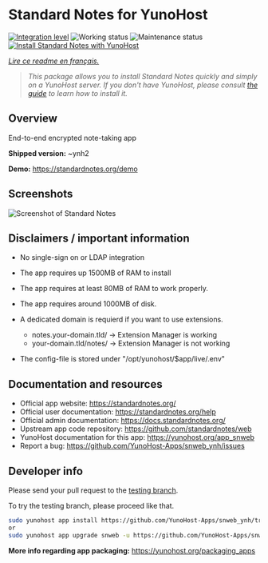 <!--
N.B.: This README was automatically generated by https://github.com/YunoHost/apps/tree/master/tools/README-generator
It shall NOT be edited by hand.
-->

# Standard Notes for YunoHost

[![Integration level](https://dash.yunohost.org/integration/snweb.svg)](https://dash.yunohost.org/appci/app/snweb) ![Working status](https://ci-apps.yunohost.org/ci/badges/snweb.status.svg) ![Maintenance status](https://ci-apps.yunohost.org/ci/badges/snweb.maintain.svg)  
[![Install Standard Notes with YunoHost](https://install-app.yunohost.org/install-with-yunohost.svg)](https://install-app.yunohost.org/?app=snweb)

*[Lire ce readme en français.](./README_fr.md)*

> *This package allows you to install Standard Notes quickly and simply on a YunoHost server.
If you don't have YunoHost, please consult [the guide](https://yunohost.org/#/install) to learn how to install it.*

## Overview

End-to-end encrypted note-taking app

**Shipped version:** ~ynh2

**Demo:** https://standardnotes.org/demo

## Screenshots

![Screenshot of Standard Notes](./doc/screenshots/standard_notes.png)

## Disclaimers / important information

* No single-sign on or LDAP integration
* The app requires up 1500MB of RAM to install
* The app requires at least 80MB of RAM to work properly.
* The app requires around 1000MB of disk.

* A dedicated domain is requierd if you want to use extensions.
    * notes.your-domain.tld/ -> Extension Manager is working
    * your-domain.tld/notes/ -> Extension Manager is not working

* The config-file is stored under "/opt/yunohost/$app/live/.env"

## Documentation and resources

* Official app website: <https://standardnotes.org/>
* Official user documentation: <https://standardnotes.org/help>
* Official admin documentation: <https://docs.standardnotes.org/>
* Upstream app code repository: <https://github.com/standardnotes/web>
* YunoHost documentation for this app: <https://yunohost.org/app_snweb>
* Report a bug: <https://github.com/YunoHost-Apps/snweb_ynh/issues>

## Developer info

Please send your pull request to the [testing branch](https://github.com/YunoHost-Apps/snweb_ynh/tree/testing).

To try the testing branch, please proceed like that.

``` bash
sudo yunohost app install https://github.com/YunoHost-Apps/snweb_ynh/tree/testing --debug
or
sudo yunohost app upgrade snweb -u https://github.com/YunoHost-Apps/snweb_ynh/tree/testing --debug
```

**More info regarding app packaging:** <https://yunohost.org/packaging_apps>

